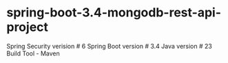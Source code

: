 # spring-boot-3.4-mongodb-rest-api-project

Spring Security verision # 6
Spring Boot version # 3.4
Java version # 23
Build Tool - Maven

